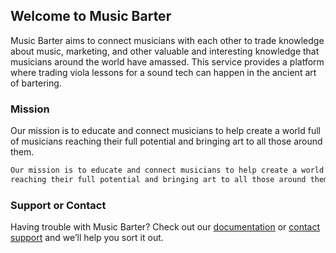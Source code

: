 ## Welcome to Music Barter

Music Barter aims to connect musicians with each other to trade knowledge about music, marketing, and other valuable and interesting knowledge that musicians around the world have amassed. This service provides a platform where trading viola lessons for a sound tech can happen in the ancient art of bartering. 

### Mission

Our mission is to educate and connect musicians to help create a world full of musicians reaching their full potential and bringing art to all those around them.

```markdown
Our mission is to educate and connect musicians to help create a world full of musicians
reaching their full potential and bringing art to all those around them.
```


### Support or Contact

Having trouble with Music Barter? Check out our [documentation](https://help.github.com/categories/github-pages-basics/) or [contact support](https://github.com/contact) and we’ll help you sort it out.
